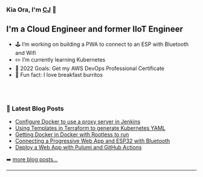 ### Kia Ora, I'm [CJ][website] 🤙

<!-- [![Website](https://img.shields.io/website?label=senorgrande.github.io&style=for-the-badge&url=https%3A%2F%2Fsenorgrande.github.io)](https://senorgrande.github.io) -->

## I'm a Cloud Engineer and former IIoT Engineer

- 🕹️ I’m working on building a PWA to connect to an ESP with Bluetooth and Wifi
- ✏️ I’m currently learning Kubernetes
- 🥅 2022 Goals: Get my AWS DevOps Professional Certificate
- 🌯 Fun fact: I love breakfast burritos

<br />
<br />

### 📕 Latest Blog Posts

<!-- BLOG-POST-LIST:START -->
- [Configure Docker to use a proxy server in Jenkins](https://cj-hewett.medium.com/configure-docker-to-use-a-proxy-server-in-jenkins-d4ec014d7fde?source=rss-1b88832fa9b8------2)
- [Using Templates in Terraform to generate Kubernetes YAML](https://cj-hewett.medium.com/using-templates-in-terraform-to-generate-kubernetes-yaml-5f60cfa0109?source=rss-1b88832fa9b8------2)
- [Getting Docker in Docker with Rootless to run](https://cj-hewett.medium.com/getting-docker-in-docker-with-rootless-to-run-5f91c7f6bc6?source=rss-1b88832fa9b8------2)
- [Connecting a Progressive Web App and ESP32 with Bluetooth](https://cj-hewett.medium.com/connecting-a-progressive-web-app-and-esp32-with-bluetooth-4f9fecb9c5c5?source=rss-1b88832fa9b8------2)
- [Deploy a Web App with Pulumi and GitHub Actions](https://cj-hewett.medium.com/deploy-a-web-app-with-pulumi-and-github-actions-dc6533c419b6?source=rss-1b88832fa9b8------2)
<!-- BLOG-POST-LIST:END -->

➡️ [more blog posts...](https://medium.com/@cj-hewett)

---

<!-- <img align="left" alt="SenorGrande's Github Stats" src="https://github-readme-stats.codestackr.vercel.app/api?username=SenorGrande&show_icons=true&hide_border=true" /> -->


[website]: https://cj-hewett.medium.com/
